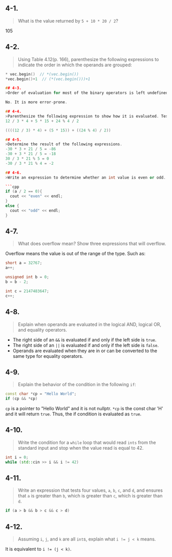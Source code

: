 ## 4-1. 
>What is the value returned by `5 + 10 * 20 / 2`?

105

## 4-2.
>Using Table 4.12(p. 166), parenthesize the following expressions to indicate the order in which the operands are grouped:
```cpp
* vec.begin()  // *(vec.begin())
*vec.begin()+1  // (*(vec.begin()))+1

## 4-3.
>Order of evaluation for most of the binary operators is left undefined to give the opportunities for optimization. This strategy presents a trade-off between efficient code generation and potential pitfalls in the use of the language by the programmer. Do you consider that an acceptable trade-off? Why or why not?

No. It is more error-prone.

## 4-4.
>Parenthesize the following expression to show how it is evaluated. Test your answer by compiling the expression (without parentheses) and printing its result.
12 / 3 * 4 + 5 * 15 + 24 % 4 / 2

((((12 / 3) * 4) + (5 * 15)) + ((24 % 4) / 2))

## 4-5.
>Determine the result of the following expressions.
-30 * 3 + 21 / 5 = -86
-30 + 3 * 21 / 5 = -18
30 / 3 * 21 % 5 = 0
-30 / 3 * 21 % 4 = -2

## 4-6.
>Write an expression to determine whether an int value is even or odd.

```cpp
if (a / 2 == 0){
  cout << "even" << endl;
}
else {
  cout << "odd" << endl;
}
```

## 4-7.
>What does overflow mean? Show three expressions that will overflow.

Overflow means the value is out of the range of the type. Such as:
```cpp
short a = 32767;
a++;

unsigned int b = 0;
b = b - 2;

int c = 2147483647;
c++;
```

## 4-8.
>Explain when operands are evaluated in the logical AND, logical OR, and equality operators.

* The right side of an `&&` is evaluated if and only if the left side is `true`.
* The right side of an `||` is evaluated if and only if the left side is `false`.
* Operands are evaluated when they are in or can be converted to the same type for equality operators.

## 4-9.
>Explain the behavior of the condition in the following `if`:
```cpp
const char *cp = "Hello World";
if (cp && *cp)
```

`cp` is a pointer to "Hello World" and it is not nullptr. `*cp` is the const char 'H' and it will return `true`. Thus, the if condition is evaluated as `true`.

## 4-10.
>Write the condition for a `while` loop that would read `ints` from the standard input and stop when the value read is equal to 42.

```cpp
int i = 0;
while (std::cin >> i && i != 42)
```

## 4-11.
>Write an expression that tests four values, `a`, `b`, `c`, and `d`, and ensures that `a` is greater than `b`, which is greater than `c`, which is greater than `d`.

```cpp
if (a > b && b > c && c > d)
```

## 4-12.
>Assuming `i`, `j`, and `k` are all `int`s, explain what `i != j < k` means.

It is equivalent to `i != (j < k)`.
